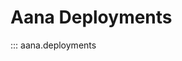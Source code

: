 # Aana Deployments

<!-- ## AanaDeploymentHandle

AanaDeploymentHandle is a class that allows you to interact with Aana deployments.

::: aana.deployments.AanaDeploymentHandle

## Base classes for deployments

At the momemnt there are two base classes that you can use to create your own deployments:
- BaseDeployment: This is the base class for all Aana deployments.
- BaseTextGenerationDeployment: This is the base class for all text generation deployments (LLM deployments).

::: aana.deployments.BaseDeployment
::: aana.deployments.BaseTextGenerationDeployment

## Text generation deployments

### Hugging Face Text Generation Deployment

Hugging Face Text Generation Deployment allows you to use Hugging Face transformers library to serve LLMs.

::: aana.deployments.HfTextGenerationConfig
::: aana.deployments.HfTextGenerationDeployment

### VLLM Deployment

VLLM Deployment allows you to use vLLM library to serve LLMs.

::: aana.deployments.VLLMConfig
::: aana.deployments.VLLMDeployment -->


::: aana.deployments